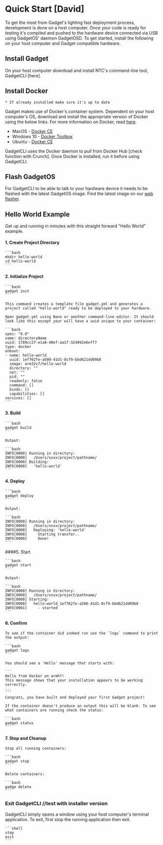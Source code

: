 # Quick Start [David]

To get the most from Gadget's lighting fast deployment process, development is done on a host computer. Once your code is ready for testing it's compiled and pushed to the hardware device connected via USB using GadgetOS' daemon GadgetOSD. To get started, install the following on your host computer and Gadget compatible hardware. 

## Install Gadget

On your host computer download and install NTC's command-line tool, GadgetCLI [here]. 

## Install Docker

	* If already installed make sure it's up to date

Gadget makes use of Docker's container system. Dependent on your host computer's OS, download and install the appropriate version of Docker using the below links. For more information on Docker, read [here](https://www.docker.com/).

* MacOS - [Docker CE](https://store.docker.com/editions/community/docker-ce-desktop-mac?tab=description)
* Windows 10 - [Docker Toolbox](https://www.docker.com/products/docker-toolbox)
* Ubuntu - [Docker CE](https://store.docker.com/editions/community/docker-ce-server-ubuntu?tab=description)

GadgetCLI uses the Docker daemon to pull from Docker Hub [check function with Crunch]. Once Docker is installed, run it before using GadgetCLI.

## Flash GadgetOS 

For GadgetCLI to be able to talk to your hardware device it needs to be flashed with the latest GadgetOS image. Find the latest image on our [web flasher](flash.getchip.com/pro). 

## Hello World Example

Get up and running in minutes with this straight forward "Hello World" example.

#### 1. Create Project Directory

	```bash
	mkdir hello-world
	cd hello-world
	```
	
#### 2. Initialize Project

	```bash
	gadget init
	```
	
	This command creates a template file gadget.yml and generates a project called "hello-world" ready to be deployed to your hardware. 
	
	Open gadget.yml using Nano or another command-line editor. It should look like this except your will have a uuid unique to your container:
	
	```bash
	spec: "0.0"
	name: directoryName
	uuid: 1789cc27-e1a8-40ef-aa1f-324092e6eff7
	type: docker
	onboot:
	- name: hello-world
  	  uuid: 1ef762fe-a500-41d1-8cf9-bbd621dd09b8
  	  image: arm32v7/hello-world
  	  directory: ""
  	  net: ""
  	  pid: ""
  	  readonly: false
  	  command: []
      binds: []
      capabilities: []
	services: []
	```
	
#### 3. Build
	
	```bash
	gadget build
	```
	
	Output:
	
	```bash
	INFO[0000] Running in directory:                        
	INFO[0000]   /Users/xxxx/project/pathname/
	INFO[0000] Building:                                    
	INFO[0000]   'hello-world'
	```
	
#### 4. Deploy
	
	```bash
	gadget deploy
	```
	
	Output:
	
	```bash
	INFO[0000] Running in directory:                        
	INFO[0000]   /Users/xxxx/project/pathname/ 
	INFO[0000]   Deploying: 'hello-world'                   
	INFO[0000]     Starting transfer..                      
	INFO[0000]     Done!  
	```
	
####5. Start
	
	```bash
	gadget start
	```
	
	Output:
	
	```bash
	INFO[0000] Running in directory:                        
	INFO[0000]   /Users/xxxx/project/pathname/ 
	INFO[0000] Starting:                                    
	INFO[0000]   hello-world_1ef762fe-a500-41d1-8cf9-bbd621dd09b8 
	INFO[0001]     - started 
	```

#### 6. Confirm

	To see if the container did indeed run use the `logs` command to print the output:
	
	```bash
	gadget logs
	```
	
	You should see a 'Hello' message that starts with:
	
	```
	Hello from Docker on armhf!
	This message shows that your installation appears to be working correctly.
	...
	```
	Congrats, you have built and deployed your first Gadget project!
	
	If the container doesn't produce an output this will be blank. To see what containers are running check the status:
	
	```bash
	gadget status
	```

#### 7. Stop and Cleanup
	
	Stop all running containers:
	
	```bash
	gadget stop
	```
	
	Delete containers:
	
	```bash
	gadge delete
	```

### Exit GadgetCLI //test with installer version

GadgetCLI simply opens a window using your host computer's terminal application. To exit, first stop the running application then exit. 

	```shell
	stop
	exit 
	```
